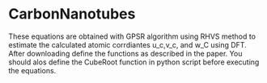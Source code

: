# CarbonNanotubes
These equations are obtained with GPSR algorithm using RHVS method to estimate the calculated atomic corrdiantes u_c,v_c, and w_C
using DFT.
After downloading define the functions as described in the paper. 
You should alos define the CubeRoot function in python script before executing the equations.
